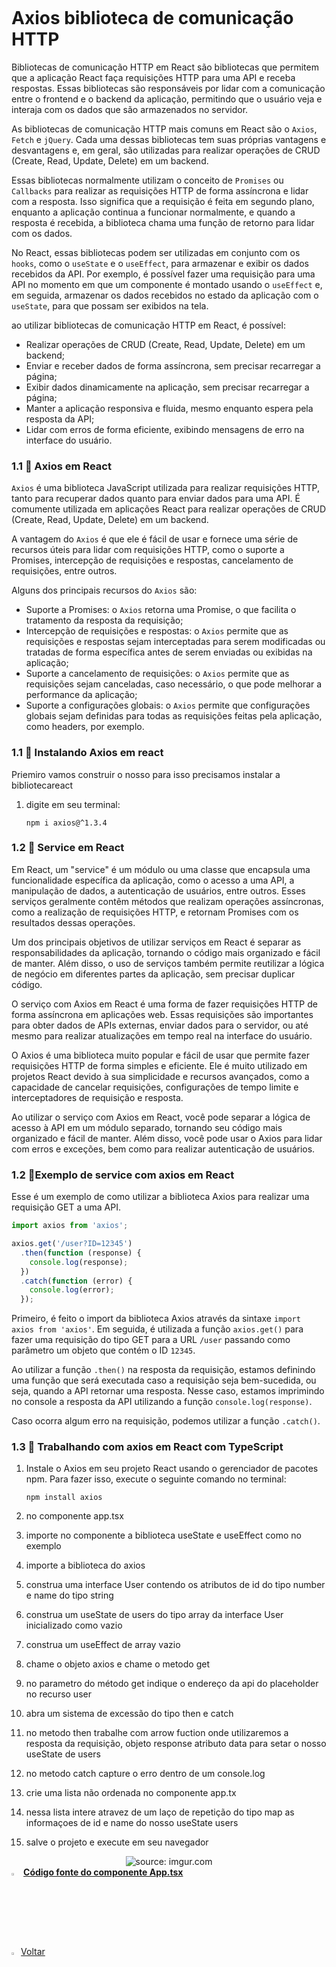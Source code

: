 ﻿﻿﻿﻿

﻿﻿﻿﻿﻿﻿<h1>Axios biblioteca de comunicação HTTP</h1>

Bibliotecas de comunicação HTTP em React são bibliotecas que permitem que a aplicação React faça requisições HTTP para uma API e receba respostas. Essas bibliotecas são responsáveis por lidar com a comunicação entre o frontend e o backend da aplicação, permitindo que o usuário veja e interaja com os dados que são armazenados no servidor.

As bibliotecas de comunicação HTTP mais comuns em React são o `Axios`, `Fetch` e `jQuery`. Cada uma dessas bibliotecas tem suas próprias vantagens e desvantagens e, em geral, são utilizadas para realizar operações de CRUD (Create, Read, Update, Delete) em um backend.

Essas bibliotecas normalmente utilizam o conceito de `Promises` ou `Callbacks` para realizar as requisições HTTP de forma assíncrona e lidar com a resposta. Isso significa que a requisição é feita em segundo plano, enquanto a aplicação continua a funcionar normalmente, e quando a resposta é recebida, a biblioteca chama uma função de retorno para lidar com os dados.

No React, essas bibliotecas podem ser utilizadas em conjunto com os `hooks`, como o `useState` e o `useEffect`, para armazenar e exibir os dados recebidos da API. Por exemplo, é possível fazer uma requisição para uma API no momento em que um componente é montado usando o `useEffect` e, em seguida, armazenar os dados recebidos no estado da aplicação com o `useState`, para que possam ser exibidos na tela.

ao utilizar bibliotecas de comunicação HTTP em React, é possível:

- Realizar operações de CRUD (Create, Read, Update, Delete) em um backend;
- Enviar e receber dados de forma assíncrona, sem precisar recarregar a página;
- Exibir dados dinamicamente na aplicação, sem precisar recarregar a página;
- Manter a aplicação responsiva e fluida, mesmo enquanto espera pela resposta da API;
- Lidar com erros de forma eficiente, exibindo mensagens de erro na interface do usuário.

<h3>1.1 👣 Axios em React </h3>

`Axios` é uma biblioteca JavaScript utilizada para realizar requisições HTTP, tanto para recuperar dados quanto para enviar dados para uma API. É comumente utilizada em aplicações React para realizar operações de CRUD (Create, Read, Update, Delete) em um backend.

A vantagem do `Axios` é que ele é fácil de usar e fornece uma série de recursos úteis para lidar com requisições HTTP, como o suporte a Promises, intercepção de requisições e respostas, cancelamento de requisições, entre outros.

Alguns dos principais recursos do `Axios` são:

- Suporte a Promises: o `Axios` retorna uma Promise, o que facilita o tratamento da resposta da requisição;
- Intercepção de requisições e respostas: o `Axios` permite que as requisições e respostas sejam interceptadas para serem modificadas ou tratadas de forma específica antes de serem enviadas ou exibidas na aplicação;
- Suporte a cancelamento de requisições: o `Axios` permite que as requisições sejam canceladas, caso necessário, o que pode melhorar a performance da aplicação;
- Suporte a configurações globais: o `Axios` permite que configurações globais sejam definidas para todas as requisições feitas pela aplicação, como headers, por exemplo.

<h3>1.1 👣 Instalando Axios em react </h3>

Priemiro vamos construir o nosso para isso precisamos instalar a bibliotecareact

1. digite em seu terminal:

   ```
   npm i axios@^1.3.4
   ```

   

<h3>1.2 👣 Service em React </h3>

Em React, um "service" é um módulo ou uma classe que encapsula uma funcionalidade específica da aplicação, como o acesso a uma API, a manipulação de dados, a autenticação de usuários, entre outros. Esses serviços geralmente contêm métodos que realizam operações assíncronas, como a realização de requisições HTTP, e retornam Promises com os resultados dessas operações.

Um dos principais objetivos de utilizar serviços em React é separar as responsabilidades da aplicação, tornando o código mais organizado e fácil de manter. Além disso, o uso de serviços também permite reutilizar a lógica de negócio em diferentes partes da aplicação, sem precisar duplicar código.

O serviço com Axios em React é uma forma de fazer requisições HTTP de forma assíncrona em aplicações web. Essas requisições são importantes para obter dados de APIs externas, enviar dados para o servidor, ou até mesmo para realizar atualizações em tempo real na interface do usuário.

O Axios é uma biblioteca muito popular e fácil de usar que permite fazer requisições HTTP de forma simples e eficiente. Ele é muito utilizado em projetos React devido à sua simplicidade e recursos avançados, como a capacidade de cancelar requisições, configurações de tempo limite e interceptadores de requisição e resposta.

Ao utilizar o serviço com Axios em React, você pode separar a lógica de acesso à API em um módulo separado, tornando seu código mais organizado e fácil de manter. Além disso, você pode usar o Axios para lidar com erros e exceções, bem como para realizar autenticação de usuários.

<h3>1.2 👣Exemplo de service com axios em React </h3>

Esse é um exemplo de como utilizar a biblioteca Axios para realizar uma requisição GET a uma API.

```javascript
import axios from 'axios';

axios.get('/user?ID=12345')
  .then(function (response) {
    console.log(response);
  })
  .catch(function (error) {
    console.log(error);
  });
```

Primeiro, é feito o import da biblioteca Axios através da sintaxe `import axios from 'axios'`. Em seguida, é utilizada a função `axios.get()` para fazer uma requisição do tipo GET para a URL `/user` passando como parâmetro um objeto que contém o ID `12345`.

Ao utilizar a função `.then()` na resposta da requisição, estamos definindo uma função que será executada caso a requisição seja bem-sucedida, ou seja, quando a API retornar uma resposta. Nesse caso, estamos imprimindo no console a resposta da API utilizando a função `console.log(response)`.

Caso ocorra algum erro na requisição, podemos utilizar a função `.catch()`.



<h3>1.3 👣 Trabalhando com axios em React com TypeScript </h3>

1. Instale o Axios em seu projeto React usando o gerenciador de pacotes npm. Para fazer isso, execute o seguinte comando no terminal:

   ```
   npm install axios
   ```

2. no componente app.tsx

3. importe no componente a biblioteca useState e useEffect como no exemplo

4. importe a biblioteca do axios

5. construa uma interface User contendo os atributos de id do tipo number e name do tipo string

6. construa um useState de users do tipo array da interface User inicializado como vazio

7. construa um useEffect de array vazio

8. chame o objeto axios e chame o metodo get 

9. no parametro do método get indique o endereço da api do placeholder no recurso user

10.  abra um sistema de excessão do tipo then e catch

11. no metodo then trabalhe com arrow fuction onde utilizaremos a resposta da requisição, objeto response atributo data  para setar o nosso useState de users

12. no metodo catch capture o erro dentro de um console.log

13. crie uma lista não ordenada no componente app.tx

14. nessa lista intere atravez de um laço de repetição do tipo map as informaçoes de id e name do nosso useState users

15. salve o projeto e execute em seu navegador

<div align="center"><img src="https://i.imgur.com/HMfkeZu.png" title="source: imgur.com" /></div>

<div align="left"><img src="https://i.imgur.com/JACNZiR.png" title="source: imgur.com" width="3%"/> <a href="https://github.com/LucasCapSilva/blog-pessoal-react-2023/blob/axios-example/src/App.tsx" target="_blank"><b>Código fonte do componente App.tsx</b></a>


<div align="left"><a href="README.md"><img src="https://i.imgur.com/XMgF3gl.png" title="source: imgur.com" width="3%"/>Voltar</a></div>
